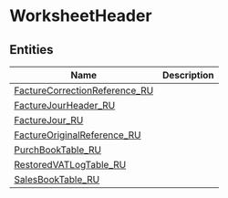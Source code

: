 
# WorksheetHeader


## Entities

|Name|Description|
|---|---|
|[FactureCorrectionReference_RU](FactureCorrectionReference_RU.cdm.json)||
|[FactureJourHeader_RU](FactureJourHeader_RU.cdm.json)||
|[FactureJour_RU](FactureJour_RU.cdm.json)||
|[FactureOriginalReference_RU](FactureOriginalReference_RU.cdm.json)||
|[PurchBookTable_RU](PurchBookTable_RU.cdm.json)||
|[RestoredVATLogTable_RU](RestoredVATLogTable_RU.cdm.json)||
|[SalesBookTable_RU](SalesBookTable_RU.cdm.json)||
